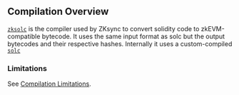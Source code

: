 ## Compilation Overview

[`zksolc`](https://github.com/matter-labs/era-compiler-solidity/releases) is the compiler used by ZKsync to convert solidity code to zkEVM-compatible bytecode. It uses the same input format as solc but the output bytecodes and their respective hashes. Internally it uses a custom-compiled [`solc`](https://github.com/matter-labs/era-solidity/releases)


### Limitations

See [Compilation Limitations](./limitations/compilation.md).
